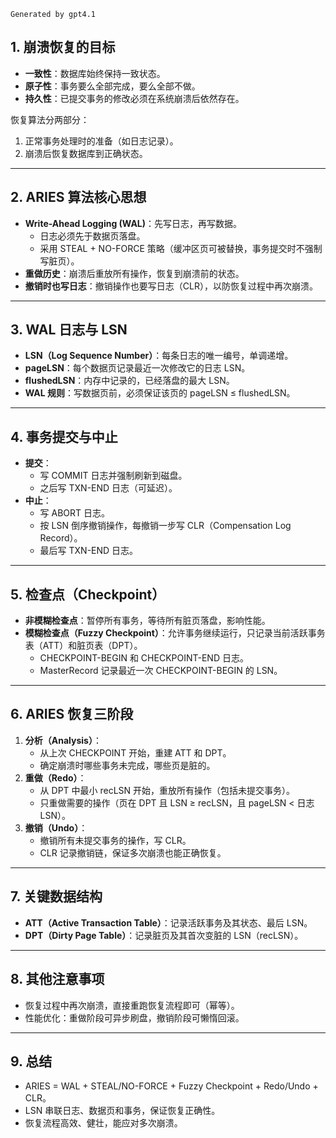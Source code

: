 `Generated by gpt4.1`

## 1. 崩溃恢复的目标

- **一致性**：数据库始终保持一致状态。
- **原子性**：事务要么全部完成，要么全部不做。
- **持久性**：已提交事务的修改必须在系统崩溃后依然存在。

恢复算法分两部分：

1. 正常事务处理时的准备（如日志记录）。
2. 崩溃后恢复数据库到正确状态。

---

## 2. ARIES 算法核心思想

- **Write-Ahead Logging (WAL)**：先写日志，再写数据。
  - 日志必须先于数据页落盘。
  - 采用 STEAL + NO-FORCE 策略（缓冲区页可被替换，事务提交时不强制写脏页）。
- **重做历史**：崩溃后重放所有操作，恢复到崩溃前的状态。
- **撤销时也写日志**：撤销操作也要写日志（CLR），以防恢复过程中再次崩溃。

---

## 3. WAL 日志与 LSN

- **LSN（Log Sequence Number）**：每条日志的唯一编号，单调递增。
- **pageLSN**：每个数据页记录最近一次修改它的日志 LSN。
- **flushedLSN**：内存中记录的，已经落盘的最大 LSN。
- **WAL 规则**：写数据页前，必须保证该页的 pageLSN ≤ flushedLSN。

---

## 4. 事务提交与中止

- **提交**：
  - 写 COMMIT 日志并强制刷新到磁盘。
  - 之后写 TXN-END 日志（可延迟）。
- **中止**：
  - 写 ABORT 日志。
  - 按 LSN 倒序撤销操作，每撤销一步写 CLR（Compensation Log Record）。
  - 最后写 TXN-END 日志。

---

## 5. 检查点（Checkpoint）

- **非模糊检查点**：暂停所有事务，等待所有脏页落盘，影响性能。
- **模糊检查点（Fuzzy Checkpoint）**：允许事务继续运行，只记录当前活跃事务表（ATT）和脏页表（DPT）。
  - CHECKPOINT-BEGIN 和 CHECKPOINT-END 日志。
  - MasterRecord 记录最近一次 CHECKPOINT-BEGIN 的 LSN。

---

## 6. ARIES 恢复三阶段

1. **分析（Analysis）**：
   - 从上次 CHECKPOINT 开始，重建 ATT 和 DPT。
   - 确定崩溃时哪些事务未完成，哪些页是脏的。
2. **重做（Redo）**：
   - 从 DPT 中最小 recLSN 开始，重放所有操作（包括未提交事务）。
   - 只重做需要的操作（页在 DPT 且 LSN ≥ recLSN，且 pageLSN < 日志 LSN）。
3. **撤销（Undo）**：
   - 撤销所有未提交事务的操作，写 CLR。
   - CLR 记录撤销链，保证多次崩溃也能正确恢复。

---

## 7. 关键数据结构

- **ATT（Active Transaction Table）**：记录活跃事务及其状态、最后 LSN。
- **DPT（Dirty Page Table）**：记录脏页及其首次变脏的 LSN（recLSN）。

---

## 8. 其他注意事项

- 恢复过程中再次崩溃，直接重跑恢复流程即可（幂等）。
- 性能优化：重做阶段可异步刷盘，撤销阶段可懒惰回滚。

---

## 9. 总结

- ARIES = WAL + STEAL/NO-FORCE + Fuzzy Checkpoint + Redo/Undo + CLR。
- LSN 串联日志、数据页和事务，保证恢复正确性。
- 恢复流程高效、健壮，能应对多次崩溃。
